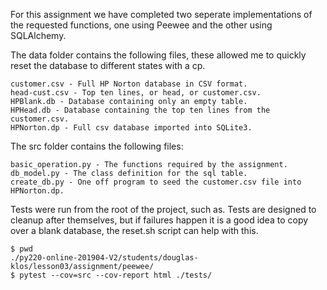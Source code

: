 For this assignment we have completed two seperate implementations
of the requested functions, one using Peewee and the other using
SQLAlchemy.

The data folder contains the following files, these allowed me to 
quickly reset the database to different states with a cp.
```
customer.csv - Full HP Norton database in CSV format.
head-cust.csv - Top ten lines, or head, or customer.csv.
HPBlank.db - Database containing only an empty table.
HPHead.db - Database containing the top ten lines from the customer.csv.
HPNorton.dp - Full csv database imported into SQLite3.
```


The src folder contains the following files:
```
basic_operation.py - The functions required by the assignment.
db_model.py - The class definition for the sql table.
create_db.py - One off program to seed the customer.csv file into HPNorton.dp.
```

Tests were run from the root of the project, such as.  Tests are designed
to cleanup after themselves, but if failures happen it is a good idea to
copy over a blank database, the reset.sh script can help with this.
```
$ pwd
./py220-online-201904-V2/students/douglas-klos/lesson03/assignment/peewee/
$ pytest --cov=src --cov-report html ./tests/
```


